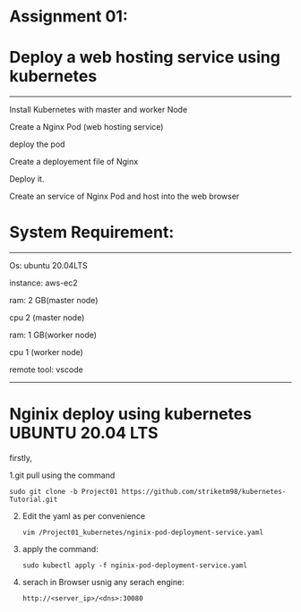 # Assignment 01:

# Deploy a web hosting service using kubernetes
************************************************************************************************************

Install Kubernetes with master and worker Node

Create a Nginx Pod  (web hosting service)

deploy the pod 

Create a deployement file of Nginx

Deploy it. 

Create an service of Nginx Pod and host into the web browser  
 
# System Requirement:
************************************************************************************************************

Os: ubuntu 20.04LTS

instance: aws-ec2


ram: 2 GB(master node)

cpu  2 (master node)

ram: 1 GB(worker node)

cpu  1 (worker node)

remote tool: vscode  

****************************************************************************************************************************

# Nginix deploy using kubernetes UBUNTU 20.04 LTS

firstly,
   
   1.git pull using the command 
         
    sudo git clone -b Project01 https://github.com/striketm98/kubernetes-Tutorial.git 
   
  2. Edit the yaml as per convenience
      
      `vim /Project01_kubernetes/nginix-pod-deployment-service.yaml`

  3. apply the command: 
      
      `sudo kubectl apply -f nginix-pod-deployment-service.yaml`
      
 4. serach in Browser usnig any serach engine: 
      
      `http://<server_ip>/<dns>:30080` 
        





   

